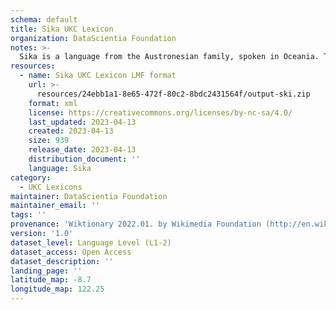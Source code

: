 ```yaml
---
schema: default
title: Sika UKC Lexicon
organization: DataScientia Foundation
notes: >-
  Sika is a language from the Austronesian family, spoken in Oceania. The UKC Lexicon of Sika is represented as a lexico-semantic network. It consists of words, word senses, synsets, as well as sense-level and synset-level relationships.
resources:
  - name: Sika UKC Lexicon LMF format
    url: >-
      resources/24ebb1a1-8e65-472f-80c2-8bdc2431564f/output-ski.zip
    format: xml
    license: https://creativecommons.org/licenses/by-nc-sa/4.0/
    last_updated: 2023-04-13
    created: 2023-04-13
    size: 939
    release_date: 2023-04-13
    distribution_document: ''
    language: Sika
category:
  - UKC Lexicons
maintainer: DataScientia Foundation
maintainer_email: ''
tags: ''
provenance: 'Wiktionary 2022.01. by Wikimedia Foundation (http://en.wiktionary.org); Princeton WordNet 2.1 by Princeton University (https://wordnet.princeton.edu)'
version: '1.0'
dataset_level: Language Level (L1-2)
dataset_access: Open Access
dataset_description: ''
landing_page: ''
latitude_map: -8.7
longitude_map: 122.25
---
```

